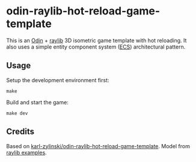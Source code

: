 # odin-raylib-hot-reload-game-template

This is an [Odin](https://odin-lang.org) + [raylib](https://www.raylib.com/) 3D isometric game template with hot reloading.
It also uses a simple entity component system ([ECS](https://en.wikipedia.org/wiki/Entity_component_system)) architectural pattern.

## Usage
Setup the development environment first:
```shell
make
```

Build and start the game:
```shell
make dev
```

## Credits
Based on [karl-zylinski/odin-raylib-hot-reload-game-template](https://github.com/karl-zylinski/odin-raylib-hot-reload-game-template).
Model from [raylib examples](https://github.com/raysan5/raylib/tree/master/examples/models/resources/models/gltf).
